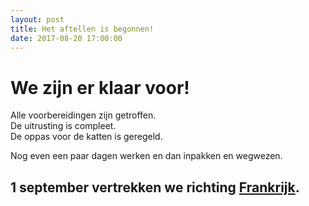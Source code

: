 ```yaml
---
layout: post
title: Het aftellen is begonnen!
date: 2017-08-20 17:00:00
---
```


# We zijn er klaar voor!

Alle voorbereidingen zijn getroffen.<br>
De uitrusting is compleet.<br>
De oppas voor de katten is geregeld.

Nog even een paar dagen werken en dan inpakken en wegwezen.

## 1 september vertrekken we richting [Frankrijk](https://www.landenweb.nl/frankrijk/).
